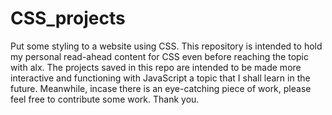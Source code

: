 # CSS_projects

Put some styling to a website using CSS. 
This repository is intended to hold my personal read-ahead content for CSS even before reaching the topic with alx.
The projects saved in this repo are intended to be made more interactive and functioning with JavaScript a topic that I shall learn in the future. Meanwhile, incase there is an eye-catching piece of work, please feel free to contribute some work. Thank you.
